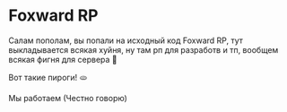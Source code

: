 # Foxward RP
Салам пополам, вы попали на исходный код Foxward RP, тут выкладывается всякая хуйня, ну там рп для разработв и тп, вообщем всякая фигня для сервера 🍬

Вот такие пироги! 🫓


Мы работаем (Честно говорю)
